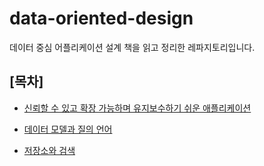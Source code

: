 # data-oriented-design
데이터 중심 어플리케이션 설계 책을 읽고 정리한 레파지토리입니다. 

## [목차]

- [신뢰할 수 있고 확장 가능하며 유지보수하기 쉬운 애플리케이션](documents/신뢰할_수_있고_확장_가능하며_유지보수하기_쉬운_애플리케이션.md)

- [데이터 모델과 질의 언어](documents/데이터_모델과_질의_언어.md)

- [저장소와 검색](documents/저장소와_검색.md)

